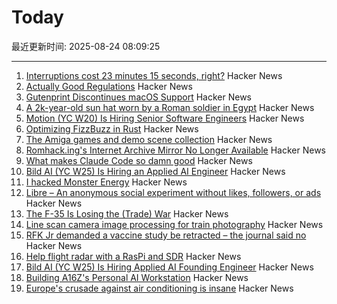 # Today

最近更新时间: 2025-08-24 08:09:25

--- 
1. [Interruptions cost 23 minutes 15 seconds, right?](https://blog.oberien.de/2023/11/05/23-minutes-15-seconds.html) Hacker News
2. [Actually Good Regulations](https://www.actuallygoodregulations.eu/) Hacker News
3. [Gutenprint Discontinues macOS Support](https://gimp-print.sourceforge.io/p_FAQ_OS_X.php) Hacker News
4. [A 2k-year-old sun hat worn by a Roman soldier in Egypt](https://www.smithsonianmag.com/smart-news/a-2000-year-old-sun-hat-worn-by-a-roman-soldier-in-egypt-goes-on-view-after-a-century-in-storage-180987192/) Hacker News
5. [Motion (YC W20) Is Hiring Senior Software Engineers](https://jobs.ashbyhq.com/motion/7355e80d-dab2-4ba1-89cc-a0197e08a83c?utm_source=hn) Hacker News
6. [Optimizing FizzBuzz in Rust](https://github.com/nrposner/fizzcrate) Hacker News
7. [The Amiga games and demo scene collection](https://amiga.vision/) Hacker News
8. [Romhack.ing's Internet Archive Mirror No Longer Available](https://romhack.ing/database/news/entry/DW8BKnRHSEqaGDwXTiKjMw) Hacker News
9. [What makes Claude Code so damn good](https://minusx.ai/blog/decoding-claude-code/) Hacker News
10. [Bild AI (YC W25) Is Hiring an Applied AI Engineer](https://www.workatastartup.com/jobs/75647) Hacker News
11. [I hacked Monster Energy](https://bobdahacker.com/blog/monster-energy) Hacker News
12. [Libre – An anonymous social experiment without likes, followers, or ads](https://libreantisocial.com) Hacker News
13. [The F-35 Is Losing the (Trade) War](https://www.jalopnik.com/1945910/f-35-fighter-jet-losing-trade-war/) Hacker News
14. [Line scan camera image processing for train photography](https://daniel.lawrence.lu/blog/y2025m09d21/) Hacker News
15. [RFK Jr demanded a vaccine study be retracted – the journal said no](https://www.nature.com/articles/d41586-025-02682-9) Hacker News
16. [Help flight radar with a RasPi and SDR](https://www.flightradar24.com/build-your-own) Hacker News
17. [Bild AI (YC W25) Is Hiring Applied AI Founding Engineer](https://www.workatastartup.com/jobs/75647) Hacker News
18. [Building A16Z's Personal AI Workstation](https://a16z.com/building-a16zs-personal-ai-workstation-with-four-nvidia-rtx-6000-pro-blackwell-max-q-gpus/) Hacker News
19. [Europe's crusade against air conditioning is insane](https://www.noahpinion.blog/p/europes-crusade-against-air-conditioning) Hacker News
